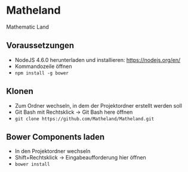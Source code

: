 # Matheland
Mathematic Land

## Voraussetzungen

- NodeJS 4.6.0 herunterladen und installieren: https://nodejs.org/en/
- Kommandozeile öffnen
- ```npm install -g bower```

## Klonen

- Zum Ordner wechseln, in dem der Projektordner erstellt werden soll
- Git Bash mit Rechtsklick -> Git Bash here öffnen
- ```git clone https://github.com/Matheland/Matheland.git```

## Bower Components laden

- In den Projektordner wechseln
- Shift+Rechtsklick -> Eingabeaufforderung hier öffnen
- ```bower install```
